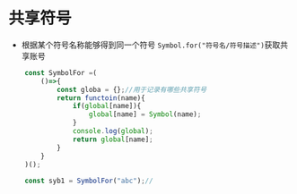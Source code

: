 # 共享符号
* 根据某个符号名称能够得到同一个符号
`Symbol.for("符号名/符号描述")`获取共享账号
```js
    const SymbolFor =(
        ()=>{
            const globa = {};//用于记录有哪些共享符号
            return functoin(name){
                if(global[name]){
                    global[name] = Symbol(name);
                }
                console.log(global);
                return global[name];
            }
        }
    )();
    
    const syb1 = SymbolFor("abc");//

```
